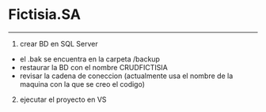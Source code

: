 # Fictisia.SA
-------
1) crear BD en SQL Server
 - el .bak se encuentra en la carpeta /backup
 - restaurar la BD con el nombre CRUDFICTISIA
 - revisar la cadena de coneccion (actualmente usa el nombre de la maquina con la que se creo el codigo)
 2) ejecutar el proyecto en VS